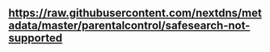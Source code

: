 ## https://raw.githubusercontent.com/nextdns/metadata/master/parentalcontrol/safesearch-not-supported
